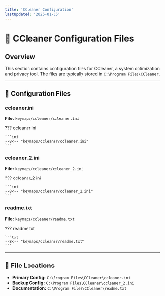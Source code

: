 ```yaml
---
title: 'CCleaner Configuration'
lastUpdated: '2025-01-15'
---
```


# 🧹 CCleaner Configuration Files

## Overview
This section contains configuration files for CCleaner, a system optimization and privacy tool. The files are typically stored in `C:\Program Files\CCleaner`.

---

## 📄 Configuration Files

### ccleaner.ini
**File:** `keymaps/ccleaner/ccleaner.ini`

??? ccleaner ini
    
    ```ini
    --8<-- "keymaps/ccleaner/ccleaner.ini"
    ```

### ccleaner_2.ini
**File:** `keymaps/ccleaner/ccleaner_2.ini`

??? ccleaner_2 ini
    
    ```ini
    --8<-- "keymaps/ccleaner/ccleaner_2.ini"
    ```

### readme.txt
**File:** `keymaps/ccleaner/readme.txt`

??? readme txt
    
    ```txt
    --8<-- "keymaps/ccleaner/readme.txt"
    ```

---

## 📁 File Locations
- **Primary Config:** `C:\Program Files\CCleaner\ccleaner.ini`
- **Backup Config:** `C:\Program Files\CCleaner\ccleaner_2.ini`
- **Documentation:** `C:\Program Files\CCleaner\readme.txt`